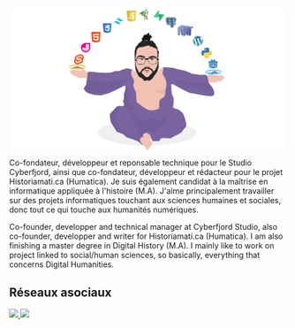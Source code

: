<img align="center" src="/assets/jvmoinebg.png" />

Co-fondateur, développeur et reponsable technique pour le Studio Cyberfjord, ainsi que co-fondateur, développeur et rédacteur pour le projet Historiamati.ca (Humatica). Je suis également candidat à la maîtrise en informatique appliquée à l'histoire (M.A). J'aime principalement travailler sur des projets informatiques touchant aux sciences humaines et sociales, donc tout ce qui touche aux humanités numériques. 

Co-founder, developper and technical manager at Cyberfjord Studio, also co-founder, developper and writer for Historiamati.ca (Humatica). I am also finishing a master degree in Digital History (M.A). I mainly like to work on project linked to social/human sciences, so basically, everything that concerns Digital Humanities.

## Réseaux asociaux 
<a href="https://twitter.com/JoshuaVachon25" target="_blank" style="cursor: default;">
  <img src="https://img.shields.io/badge/Twitter-@joshuavachon25-informational?style=flat&logo=twitter&logoColor=white&color=1DA1F2" />
</a>
<a href="https://www.linkedin.com/in/joshuavachon25/" target="_blank" style="cursor: default;">
  <img src="https://img.shields.io/badge/LinkedIN-@joshuavachon25-informational?style=flat&logo=linkedin&logoColor=white&color=0A66C2" />
</a>
